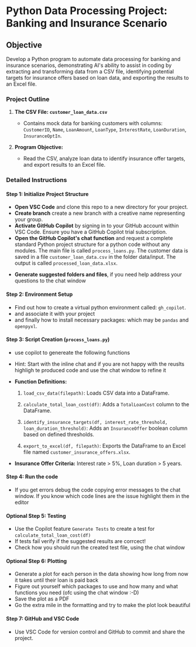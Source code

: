 Python Data Processing Project: Banking and Insurance Scenario
==============================================================

Objective
---------

Develop a Python program to automate data processing for banking and insurance scenarios, demonstrating AI's ability to assist in coding by extracting and transforming data from a CSV file, identifying potential targets for insurance offers based on loan data, and exporting the results to an Excel file.

### Project Outline

1.  **The CSV File: `customer_loan_data.csv`**
    
    *   Contains mock data for banking customers with columns: `CustomerID`, `Name`, `LoanAmount`, `LoanType`, `InterestRate`, `LoanDuration`, `InsuranceOptIn`.
2.  **Program Objective:**
    
    *   Read the CSV, analyze loan data to identify insurance offer targets, and export results to an Excel file.

### Detailed Instructions

#### Step 1: Initialize Project Structure

*   **Open VSC Code** and clone this repo to a new directory for your project.
*   **Create branch** create a new branch with a creative name representing your group.
*   **Activate GitHub Copilot** by signing in to your GitHub account within VSC Code. Ensure you have a GitHub Copilot trial subscription.
*   **Open the GitHub Copilot's chat function** and request  a complete standard Python project structure for a python code without any modules. The main file is called `process_loans.py`. The customer data is saved in a file `customer_loan_data.csv` in the folder data/input. The output is called `processed_loan_data.xlsx`.
+   **Generate suggested folders and files**, if you need help address your questions to the chat window 

#### Step 2: Environment Setup

*   Find out how to create a virtual python environment called: `gh_copilot`.
*   and associate it with your project
*   and finally how to install necessary packages: which may be `pandas` and `openpyxl`.

#### Step 3: Script Creation (`process_loans.py`)

*   use copilot to genereate the following functions
*   Hint: Start with the inline chat and if you are not happy with the reuslts highligh te produced code and use the chat window to refine it

*   **Function Definitions:**
    
    1.  `load_csv_data(filepath)`: Loads CSV data into a DataFrame.
        
    2.  `calculate_total_loan_cost(df)`: Adds a `TotalLoanCost` column to the DataFrame.
        
    3.  `identify_insurance_targets(df, interest_rate_threshold, loan_duration_threshold)`: Adds an `InsuranceOffer` boolean column based on defined thresholds.
        
    4.  `export_to_excel(df, filepath)`: Exports the DataFrame to an Excel file named `customer_insurance_offers.xlsx`.
        
*   **Insurance Offer Criteria:** Interest rate > 5%, Loan duration > 5 years.

#### Step 4: Run the code

*   If you get errors debug the code copying error messages to the chat window. If you know which code lines are the issue highlight them in the editor


#### Optional Step 5: Testing

*  Use the Copilot feature `Generate Tests` to create a test for `calculate_total_loan_cost(df)`
*  If tests fail verify if the suggested results are corrcect!
*  Check how you should run the created test file, using the chat window

#### Optional Step 6: Plotting

*  Generate a plot for each person in the data showing how long from now it takes until their loan is paid back
*  Figure out yourself which packages to use and how many and what functions you need (ofc using the chat window :-D)
*  Save the plot as a PDF
*  Go the extra mile in the formatting and try to make the plot look beautiful

#### Step 7: GitHub and VSC Code

*   Use VSC Code for version control and GitHub to commit and share the project.
